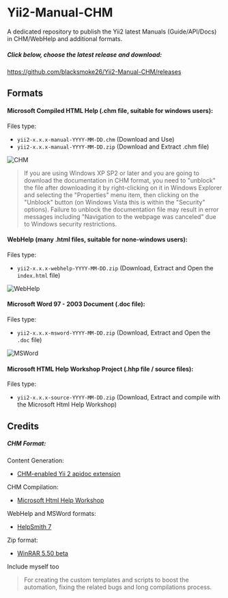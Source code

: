 # Yii2-Manual-CHM

A dedicated repository to publish the Yii2 latest Manuals (Guide/API/Docs) in CHM/WebHelp and additional formats.

##### Click below, choose the latest release and download:
https://github.com/blacksmoke26/Yii2-Manual-CHM/releases

## Formats

#### Microsoft Compiled HTML Help (.chm file, suitable for windows users):
Files type:
 - `yii2-x.x.x-manual-YYYY-MM-DD.chm` (Download and Use)
 - `yii2-x.x.x-manual-YYYY-MM-DD.zip` (Download and Extract .chm file)

![CHM](https://image.ibb.co/fTzJxv/manual_chm.png)

> If you are using Windows XP SP2 or later and you are going to download the documentation in CHM format, you need to "unblock" the file after downloading it by right-clicking on it in Windows Explorer and selecting the "Properties" menu item, then clicking on the "Unblock" button (on Windows Vista this is within the "Security" options). Failure to unblock the documentation file may result in error messages including "Navigation to the webpage was canceled" due to Windows security restrictions.

#### WebHelp (many .html files, suitable for none-windows users):
Files type:
 - `yii2-x.x.x-webhelp-YYYY-MM-DD.zip` (Download, Extract and Open the `index.html` file)

![WebHelp](https://image.ibb.co/eA3NPa/manual_webhelp.png)

#### Microsoft Word 97 - 2003 Document (.doc file):
Files type:
 - `yii2-x.x.x-msword-YYYY-MM-DD.zip` (Download, Extract and Open the `.doc` file)

![MSWord](https://image.ibb.co/nBrbja/manual_word.png)

#### Microsoft HTML Help Workshop Project (.hhp file / source files):
Files type:
 - `yii2-x.x.x-source-YYYY-MM-DD.zip` (Download, Extract and compile with the Microsoft Html Help Workshop)

## Credits

##### CHM Format:
Content Generation:
 - [CHM-enabled Yii 2 apidoc extension](https://github.com/bisubus/yii2-apidocchm)

CHM Compilation:
 - [Microsoft Html Help Workshop](https://msdn.microsoft.com/en-us/library/windows/desktop/ms670169(v=vs.85).aspx)

WebHelp and MSWord formats: 
 - [HelpSmith 7](https://www.helpsmith.com/)

Zip format: 
 - [WinRAR 5.50 beta](http://www.rarlab.com/)

Include myself too
> For creating the custom templates and scripts to boost the automation, fixing the related bugs and long compilations process.
